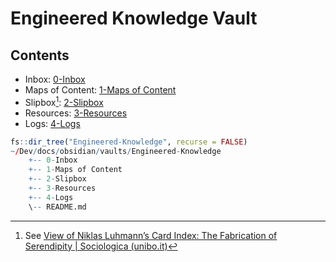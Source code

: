 # Engineered Knowledge Vault

## Contents

- Inbox: [0-Inbox](./0-Inbox)
- Maps of Content: [1-Maps of Content](1-Maps-of-Content)
- Slipbox[^1]:  [2-Slipbox](./2-Slipbox)
- Resources: [3-Resources]("./3-Resources")
- Logs: [4-Logs](./4-Logs)

```R
fs::dir_tree("Engineered-Knowledge", recurse = FALSE)
~/Dev/docs/obsidian/vaults/Engineered-Knowledge
	+-- 0-Inbox
	+-- 1-Maps of Content
	+-- 2-Slipbox
	+-- 3-Resources
	+-- 4-Logs
	\-- README.md
```






[^1]: See [View of Niklas Luhmann’s Card Index: The Fabrication of Serendipity | Sociologica (unibo.it)](https://sociologica.unibo.it/article/view/8350/8270)